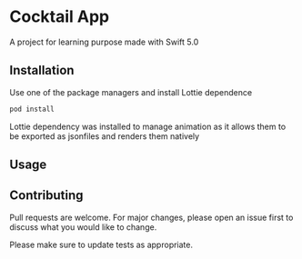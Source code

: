 # Cocktail App

A project for learning purpose made with Swift 5.0

## Installation

Use one of the package managers and install Lottie dependence

```bash
pod install 
```
Lottie dependency was installed to manage animation as it allows them to be exported as jsonfiles and renders them natively

## Usage

## Contributing
Pull requests are welcome. For major changes, please open an issue first to discuss what you would like to change.

Please make sure to update tests as appropriate.
